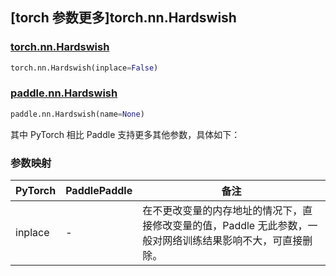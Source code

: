 ## [torch 参数更多]torch.nn.Hardswish

### [torch.nn.Hardswish](https://pytorch.org/docs/1.13/generated/torch.nn.Hardswish.html#torch.nn.Hardswish)

```python
torch.nn.Hardswish(inplace=False)
```

### [paddle.nn.Hardswish](https://www.paddlepaddle.org.cn/documentation/docs/zh/api/paddle/nn/Hardswish_cn.html)

```python
paddle.nn.Hardswish(name=None)
```

其中 PyTorch 相比 Paddle 支持更多其他参数，具体如下：

### 参数映射

| PyTorch | PaddlePaddle | 备注                                                                                                        |
| ------- | ------------ | ----------------------------------------------------------------------------------------------------------- |
| inplace | -            | 在不更改变量的内存地址的情况下，直接修改变量的值，Paddle 无此参数，一般对网络训练结果影响不大，可直接删除。 |

